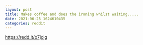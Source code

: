 ```yaml
--- 
layout: post 
title: Makes coffee and does the ironing whilst waiting..... 
date: 2021-06-25 1624610435 
categories: reddit 
--- 
```

https://redd.it/o7jolg